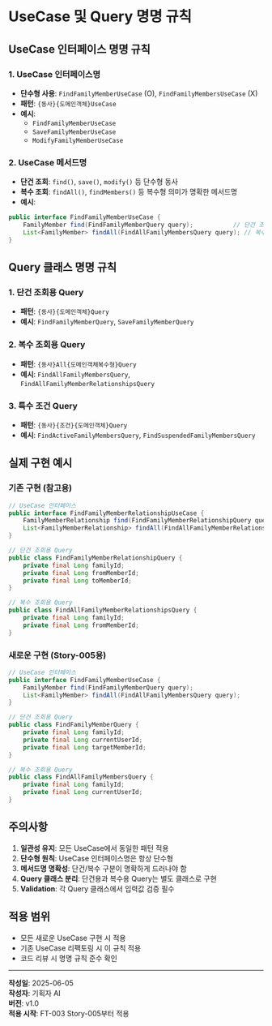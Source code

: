 # UseCase 및 Query 명명 규칙

## UseCase 인터페이스 명명 규칙

### 1. UseCase 인터페이스명
- **단수형 사용**: `FindFamilyMemberUseCase` (O), `FindFamilyMembersUseCase` (X)
- **패턴**: `{동사}{도메인객체}UseCase`
- **예시**: 
  - `FindFamilyMemberUseCase`
  - `SaveFamilyMemberUseCase`
  - `ModifyFamilyMemberUseCase`

### 2. UseCase 메서드명
- **단건 조회**: `find()`, `save()`, `modify()` 등 단수형 동사
- **복수 조회**: `findAll()`, `findMembers()` 등 복수형 의미가 명확한 메서드명
- **예시**:
```java
public interface FindFamilyMemberUseCase {
    FamilyMember find(FindFamilyMemberQuery query);           // 단건 조회
    List<FamilyMember> findAll(FindAllFamilyMembersQuery query); // 복수 조회
}
```

## Query 클래스 명명 규칙

### 1. 단건 조회용 Query
- **패턴**: `{동사}{도메인객체}Query`
- **예시**: `FindFamilyMemberQuery`, `SaveFamilyMemberQuery`

### 2. 복수 조회용 Query  
- **패턴**: `{동사}All{도메인객체복수형}Query`
- **예시**: `FindAllFamilyMembersQuery`, `FindAllFamilyMemberRelationshipsQuery`

### 3. 특수 조건 Query
- **패턴**: `{동사}{조건}{도메인객체}Query`
- **예시**: `FindActiveFamilyMembersQuery`, `FindSuspendedFamilyMembersQuery`

## 실제 구현 예시

### 기존 구현 (참고용)
```java
// UseCase 인터페이스
public interface FindFamilyMemberRelationshipUseCase {
    FamilyMemberRelationship find(FindFamilyMemberRelationshipQuery query);
    List<FamilyMemberRelationship> findAll(FindAllFamilyMemberRelationshipsQuery query);
}

// 단건 조회용 Query
public class FindFamilyMemberRelationshipQuery {
    private final Long familyId;
    private final Long fromMemberId;
    private final Long toMemberId;
}

// 복수 조회용 Query
public class FindAllFamilyMemberRelationshipsQuery {
    private final Long familyId;
    private final Long fromMemberId;
}
```

### 새로운 구현 (Story-005용)
```java
// UseCase 인터페이스
public interface FindFamilyMemberUseCase {
    FamilyMember find(FindFamilyMemberQuery query);
    List<FamilyMember> findAll(FindAllFamilyMembersQuery query);
}

// 단건 조회용 Query
public class FindFamilyMemberQuery {
    private final Long familyId;
    private final Long currentUserId;
    private final Long targetMemberId;
}

// 복수 조회용 Query
public class FindAllFamilyMembersQuery {
    private final Long familyId;
    private final Long currentUserId;
}
```

## 주의사항

1. **일관성 유지**: 모든 UseCase에서 동일한 패턴 적용
2. **단수형 원칙**: UseCase 인터페이스명은 항상 단수형
3. **메서드명 명확성**: 단건/복수 구분이 명확하게 드러나야 함
4. **Query 클래스 분리**: 단건용과 복수용 Query는 별도 클래스로 구현
5. **Validation**: 각 Query 클래스에서 입력값 검증 필수

## 적용 범위

- 모든 새로운 UseCase 구현 시 적용
- 기존 UseCase 리팩토링 시 이 규칙 적용
- 코드 리뷰 시 명명 규칙 준수 확인

---

**작성일**: 2025-06-05  
**작성자**: 기획자 AI  
**버전**: v1.0  
**적용 시작**: FT-003 Story-005부터 적용
